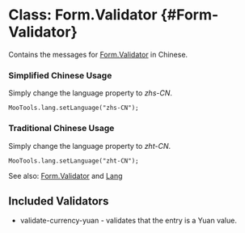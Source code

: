 Class: Form.Validator {#Form-Validator}
=====================================

Contains the messages for [Form.Validator][] in Chinese.

### Simplified Chinese Usage

Simply change the language property to *zhs-CN*.

	MooTools.lang.setLanguage("zhs-CN");

### Traditional Chinese Usage

Simply change the language property to *zht-CN*.

	MooTools.lang.setLanguage("zht-CN");

See also: [Form.Validator][] and [Lang][]

Included Validators
-------------------

* validate-currency-yuan - validates that the entry is a Yuan value.

[Form.Validator]: http://www.mootools.net/docs/more/Forms/Form.Validator#Form-Validator
[Lang]: http://www.mootools.net/docs/more/Core/Lang